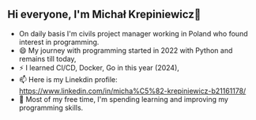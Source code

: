 ## Hi everyone, I'm Michał Krepiniewicz👋

* On daily basis I'm civils project manager working in Poland who found interest in programming. 
* 😄 My journey with programming started in 2022 with Python and remains till today,
* ⚡ I learned CI/CD, Docker, Go in this year (2024),
* 📫 Here is my Linekdin profile: https://www.linkedin.com/in/micha%C5%82-krepiniewicz-b21161178/
* 🔭 Most of my free time, I'm spending learning and improving my programming skills. 
<!--
**Szaitan/szaitan** is a ✨ _special_ ✨ repository because its `README.md` (this file) appears on your GitHub profile.

Here are some ideas to get you started:

- 🔭 I’m currently working on ...
- 🌱 I’m currently learning ...
- 👯 I’m looking to collaborate on ...
- 🤔 I’m looking for help with ...
- 💬 Ask me about ...
- 📫 How to reach me: ...
- 😄 Pronouns: ...
- ⚡ Fun fact: ...
-->

